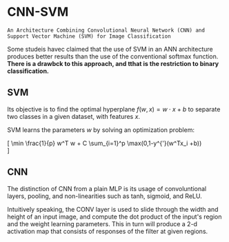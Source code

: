 # CNN-SVM

    An Architecture Combining Convolutional Neural Network (CNN) and Support Vector Machine (SVM) for Image Classification

Some studeis havec claimed that the use of SVM in an ANN architecture produces better results than the use of the conventional softmax function. **There is a drawbck to this approach, and tthat is the restriction to binary classification.**


## SVM
Its objective is to find the optimal hyperplane $f(w,x) = w \cdot x + b$ to separate two classes in a given dataset, with features $x$.

SVM learns the parameters $w$ by solving an optimization problem:

\[
\min \frac{1}{p} w^T w + C \sum_{i=1}^p \max(0,1-y^{'}(w^Tx_i +b))    
\]

## CNN

The distinction of CNN from a plain MLP is its usage of convoluntional layers, pooling, and non-linearities such as tanh, sigmoid, and ReLU.

Intuitively speaking, the CONV layer is used to slide through the width and height of an input image, and compute the dot product of the input's region and the weight learning parameters.  This in turn will produce a 2-d activation map that consists of responses of the filter at given regions.

